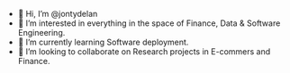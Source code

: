 - 👋 Hi, I’m @jontydelan
- 👀 I’m interested in everything in the space of Finance, Data & Software Engineering.
- 🌱 I’m currently learning Software deployment.
- 💞️ I’m looking to collaborate on Research projects in E-commers and Finance.

<!---
jontydelan/jontydelan is a ✨ special ✨ repository because its `README.md` (this file) appears on your GitHub profile.
You can click the Preview link to take a look at your changes.
--->

